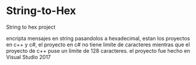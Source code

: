 # String-to-Hex
String to hex project

encripta mensajes en string pasandolos a hexadecimal, estan los proyectos en c++ y c#, el proyecto en c# no tiene limite
de caracteres mientras que el proyecto de c++ puse un limite de 128 caracteres.
el proyecto fue hecho en Visual Studio 2017
